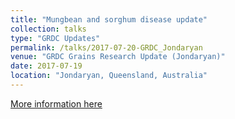 ```yaml
---
title: "Mungbean and sorghum disease update"
collection: talks
type: "GRDC Updates"
permalink: /talks/2017-07-20-GRDC_Jondaryan
venue: "GRDC Grains Research Update (Jondaryan)"
date: 2017-07-19
location: "Jondaryan, Queensland, Australia"
---
```


[More information here](https://grdc.com.au/resources-and-publications/grdc-update-papers/tab-content/grdc-update-papers/2017/07/mungbean-and-sorghum-disease-update)
